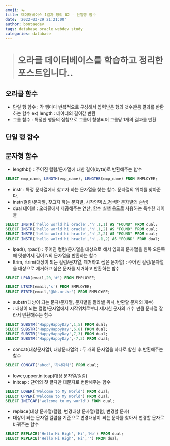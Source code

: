 ```yaml
---
emoji: 🪤
title: 데이터베이스 1일차 정리 02 - 단일행 함수
date: '2022-03-29 21:21:00'
author: bontaedev
tags: database oracle webdev study
categories: database
---
```


> # 오라클 데이터베이스를 학습하고 정리한 포스트입니다..

## 오라클 함수

- 단일 행 함수 : 각 행마다 반복적으로 구성해서 입력받은 행의 갯수만큼 결과를 반환하는 함수
  ex) length : 데이터의 길이값 반환
- 그룹 함수 : 특정한 행들의 집합으로 그룹이 형성되어 그룹당 1개의 결과를 반환

## 단일 행 함수

## 문자형 함수

- lengthb() : 주어진 컬럼/문자열에 대한 길이(byte)로 반환해주는 함수

```sql
SELECT emp_name, LENGTH(emp_name), LENGTHB(emp_name) FROM EMPLOYEE;
```

- instr : 특정 문자열에서 찾고자 하는 문자열을 찾는 함수. 문자열의 위치를 찾아준다.
- instr(컬럼/문자열, 찾고자 하는 문자열, 시작인덱스,검색한 문자열의 순번)
- dual 테이블 : 오라클에서 제공해주는 연산, 함수 실행 용도로 사용하는 특수한 테이블

```sql
SELECT INSTR('hello world hi oracle','h',1,1) AS "FOUND" FROM dual;
SELECT INSTR('hello world hi oracle','h',1,2) AS "FOUND" FROM dual;
SELECT INSTR('hello wolrd hi hracle','h',2,2) AS "FOUND" FROM dual;
SELECT INSTR('hello wolrd hi hracle','h',-1,2) AS "FOUND" FROM dual;
```

- lpad(), rpad() : 주어진 컬럼/문자열을 대상으로 해서 임의의 문자열을 왼쪽 오른쪽에 덧붙여서 길이 N의 문자열을 반환하는 함수
- ltrim, rtrim(대상이 되는 컬럼/문자열, 제거하고 싶은 문자열) : 주어진 컬럼/문자열을 대상으로 제거하고 싶은 문자를 제거하고 반환하는 함수

```sql
SELECT LPAD(email,20,'#') FROM EMPLOYEE;

SELECT LTRIM(email,'s') FROM EMPLOYEE;
SELECT RTRIM(email,'@kh.or.kr') FROM EMPLOYEE;
```

- substr(대상이 되는 문자/문자열, 문자열을 잘라낼 위치, 반환할 문자의 개수)
- : 대상이 되는 컬럼/문자열에서 시작위치로부터 제시한 문자의 개수 만큼 문자열 잘라서 반환해주는 함수

```sql
SELECT SUBSTR('HappyHappyDay',1,5) FROM dual;
SELECT SUBSTR('HappyHappyDay',6,8) FROM dual;
SELECT SUBSTR('HappyHappyDay',7,3) FROM dual;
SELECT SUBSTR('HappyHappyDay',-7,3) FROM dual;
```

- concat(대상문자열1, 대상문자열2) : 두 개의 문자열을 하나로 합친 후 반환해주는 함수

```sql
SELECT CONCAT('abcd','가나다라') FROM dual;
```

- lower,upper,initcap(대상 문자열/컬럼)
- initcap : 단어의 첫 글자만 대문자로 변환해주는 함수

```sql
SELECT LOWER('Welcome to My World') FROM dual;
SELECT UPPER('Welcome to My World') FROM dual;
SELECT INITCAP('welcome to my world') FROM dual;
```

- replace(대상 문자열/컬럼, 변경대상 문자열/컬럼, 변경할 문자)
- 대상이 되는 문자열 컬럼을 기준으로 변경대상이 되는 문자를 찾아서 변경할 문자로 바꿔주는 함수

```sql
SELECT REPLACE('Hello Hi High','Hi','Ho') FROM dual;
SELECT REPLACE('Hello Hi High','Hi','') FROM dual;
```
